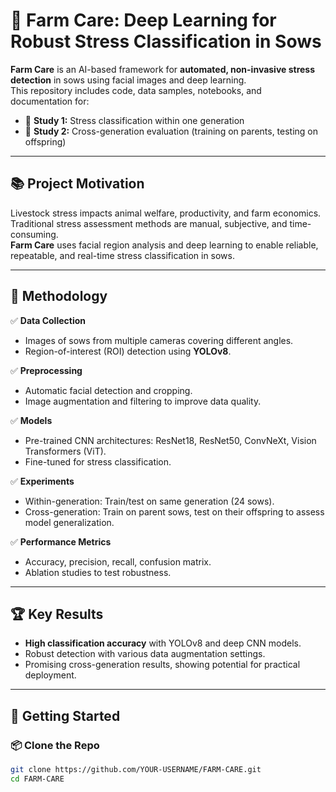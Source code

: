 # 🐷 Farm Care: Deep Learning for Robust Stress Classification in Sows

**Farm Care** is an AI-based framework for **automated, non-invasive stress detection** in sows using facial images and deep learning.  
This repository includes code, data samples, notebooks, and documentation for:

- 📄 **Study 1:** Stress classification within one generation
- 🧬 **Study 2:** Cross-generation evaluation (training on parents, testing on offspring)

---

## 📚 Project Motivation

Livestock stress impacts animal welfare, productivity, and farm economics.  
Traditional stress assessment methods are manual, subjective, and time-consuming.  
**Farm Care** uses facial region analysis and deep learning to enable reliable, repeatable, and real-time stress classification in sows.

---

## 🧩 Methodology

✅ **Data Collection**  
- Images of sows from multiple cameras covering different angles.
- Region-of-interest (ROI) detection using **YOLOv8**.

✅ **Preprocessing**  
- Automatic facial detection and cropping.
- Image augmentation and filtering to improve data quality.

✅ **Models**  
- Pre-trained CNN architectures: ResNet18, ResNet50, ConvNeXt, Vision Transformers (ViT).
- Fine-tuned for stress classification.

✅ **Experiments**  
- Within-generation: Train/test on same generation (24 sows).
- Cross-generation: Train on parent sows, test on their offspring to assess model generalization.

✅ **Performance Metrics**  
- Accuracy, precision, recall, confusion matrix.
- Ablation studies to test robustness.

---

## 🏆 Key Results

- **High classification accuracy** with YOLOv8 and deep CNN models.
- Robust detection with various data augmentation settings.
- Promising cross-generation results, showing potential for practical deployment.

---

## 🚀 Getting Started

### 📦 Clone the Repo

```bash
git clone https://github.com/YOUR-USERNAME/FARM-CARE.git
cd FARM-CARE
